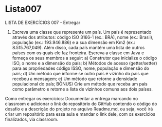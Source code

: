 # Lista007

LISTA DE EXERCÍCIOS 007 - Entregar

1) Escreva uma classe que represente um país. Um país é representado através dos atributos: código ISO 3166-1 (ex.: BRA), nome (ex.: Brasil), população (ex.: 193.946.886) e a sua dimensão em Km2 (ex.: 8.515.767,049). Além disso, cada país mantém uma lista de outros países com os quais ele faz fronteira. Escreva a classe em Java e forneça os seus membros a seguir:
   a) Construtor que inicialize o código ISO, o nome e a dimensão do país;
   b) Métodos de acesso (getter/setter) para as propriedades código ISSO, nome, população e dimensão do país;
   d) Um método que informe se outro país é vizinho do país que recebeu a mensagem;
   e) Um método que retorne a densidade populacional do país;
   BÔNUS) Crie um método que receba um país como parâmetro e retorne a lista de vizinhos comuns aos dois países.

Como entregar os exercícios:
Documentar a entrega marcando no classroom e adicionar o link do repositório do GitHub contendo o código do desafio e a descrição do projeto no arquivo Readme.md, ou seja, você irá criar um repositório para essa aula e mandar o link dele, com os exercícios finalizados, via classroom.

